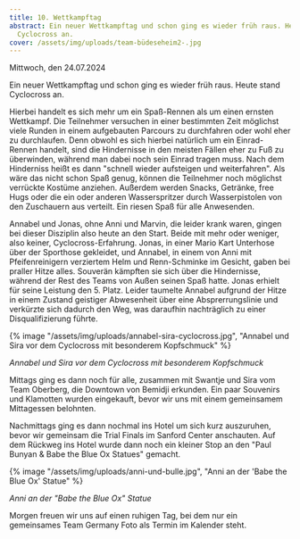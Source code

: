```yaml
---
title: 10. Wettkampftag
abstract: Ein neuer Wettkampftag und schon ging es wieder früh raus. Heute stand
  Cyclocross an.
cover: /assets/img/uploads/team-büdeseheim2-.jpg
---
```

Mittwoch, den 24.07.2024

Ein neuer Wettkampftag und schon ging es wieder früh raus. Heute stand Cyclocross an.

Hierbei handelt es sich mehr um ein Spaß-Rennen als um einen ernsten Wettkampf. Die Teilnehmer versuchen in einer bestimmten Zeit möglichst viele Runden in einem aufgebauten Parcours zu durchfahren oder wohl eher zu durchlaufen. Denn obwohl es sich hierbei natürlich um ein Einrad-Rennen handelt, sind die Hindernisse in den meisten Fällen eher zu Fuß zu überwinden, während man dabei noch sein Einrad tragen muss. Nach dem Hinderniss heißt es dann "schnell wieder aufsteigen und weiterfahren". Als wäre das nicht schon Spaß genug, können die Teilnehmer noch möglichst verrückte Kostüme anziehen. Außerdem werden Snacks, Getränke, free Hugs oder die ein oder anderen Wasserspritzer durch Wasserpistolen von den Zuschauern aus verteilt. Ein riesen Spaß für alle Anwesenden. 

Annabel und Jonas, ohne Anni und Marvin, die leider krank waren, gingen bei dieser Disziplin also heute an den Start. Beide mit mehr oder weniger, also keiner, Cyclocross-Erfahrung. Jonas, in einer Mario Kart Unterhose über der Sporthose gekleidet, und Annabel, in einem von Anni mit Pfeifenreinigern verziertem Helm und Renn-Schminke im Gesicht, gaben bei praller Hitze alles. Souverän kämpften sie sich über die Hindernisse, während der Rest des Teams von Außen seinen Spaß hatte. Jonas erhielt für seine Leistung den 5. Platz. Leider taumelte Annabel aufgrund der Hitze in einem Zustand geistiger Abwesenheit über eine Absprerrungslinie und verkürzte sich dadurch den Weg, was daraufhin nachträglich zu einer Disqualifizierung führte. 

{% image "/assets/img/uploads/annabel-sira-cyclocross.jpg", "Annabel und Sira vor dem Cyclocross mit besonderem Kopfschmuck" %}

*Annabel und Sira vor dem Cyclocross mit besonderem Kopfschmuck*

Mittags ging es dann noch für alle, zusammen mit Swantje und Sira vom Team Oberberg, die Downtown von Bemidji erkunden. Ein paar Souvenirs und Klamotten wurden eingekauft, bevor wir uns mit einem gemeinsamem Mittagessen belohnten. 

Nachmittags ging es dann nochmal ins Hotel um sich kurz auszuruhen, bevor wir gemeinsam die Trial Finals im Sanford Center anschauten. Auf dem Rückweg ins Hotel wurde dann noch ein kleiner Stop an den "Paul Bunyan & Babe the Blue Ox Statues" gemacht. 

{% image "/assets/img/uploads/anni-und-bulle.jpg", "Anni an der 'Babe the Blue Ox' Statue" %}

*Anni an der "Babe the Blue Ox" Statue*

Morgen freuen wir uns auf einen ruhigen Tag, bei dem nur ein gemeinsames Team Germany Foto als Termin im Kalender steht.

